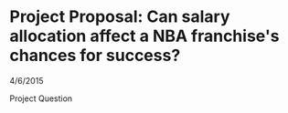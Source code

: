 # Project Proposal: Can salary allocation affect a NBA franchise's chances for success?
4/6/2015

Project Question
